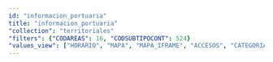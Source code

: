 ```yaml
---
id: "informacion_portuaria"
title: "informacion_portuaria"
"collection": "territoriales"
"filters": {"CODAREAS": 16, "CODSUBTIPOCONT": 524}
"values_view": ["HORARIO", "MAPA", "MAPA_IFRAME", "ACCESOS", "CATEGORIA", "CIERRE", "CODCONTENIDO", "CODLOCALIDAD", "DATOS_INTERES", "DESCRIPCION", "DESCRIPCION_COMUN", "DOCUMENTO", "EMAIL", "FAX", "F_BAJA", "F_FIN_NOV", "F_FIN_PUB", "F_INICIO_NOV", "F_INICIO_PUB", "F_REVISION", "HORARIO", "IMAGEN", "TITULO", "NOMBRE_SOCIAL", "NOVEDAD", "PALABRAS_CLAVE", "PUBLICADO", "SERV_PRINCIPALES", "SUBTIPO_PRINCIPAL", "TELEFONO", "TITULO", "VACACIONES", "WEB_PROPIA", "ZONA", "DIRECCION"]
---
```

<app-tab-bar></app-tab-bar>
<app-paginator-browser >
    <div class="medium-6 columns" ng-class="{'end': $last}" ng-repeat="card in elements()">
        <app-card-standard item="card" prefix="node.href"></app-card-standard>
    </div>
</app-paginator-browser>
